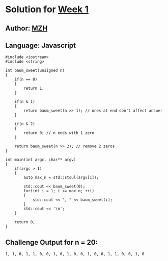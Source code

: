 # Solution for [Week 1](Index)
## Author: [MZH](https://what.thedailywtf.com/user/MZH)

<a name="Javascript"></a>
## Language: Javascript

```
#include <iostream>
#include <string>

int baum_sweet(unsigned n)
{
    if(n == 0)
    {
        return 1;
    }

    if(n & 1)
    {
        return baum_sweet(n >> 1); // ones at end don't affect answer
    }

    if(n & 2)
    {
        return 0; // n ends with 1 zero
    }

    return baum_sweet(n >> 2); // remove 2 zeros
}

int main(int argc, char** argv)
{
    if(argc > 1)
    {
        auto max_n = std::stoul(argv[1]);

        std::cout << baum_sweet(0);
        for(int i = 1; i <= max_n; ++i)
        {
            std::cout << ", " << baum_sweet(i);
        }
        std::cout << '\n';
    }

    return 0;
}
```

## Challenge Output for n = 20:
```
1, 1, 0, 1, 1, 0, 0, 1, 0, 1, 0, 0, 1, 0, 0, 1, 1, 0, 0, 1, 0
```